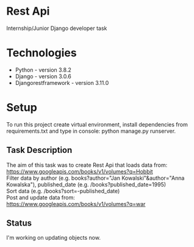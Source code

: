 # Rest Api
Internship/Junior Django developer task 

# Technologies
*  Python - version 3.8.2
*  Django - version 3.0.6
*  Djangorestframework - version 3.11.0


# Setup
To run this project create virtual environment, install dependencies from requirements.txt and type in console: python manage.py runserver.

## Task Description
   The aim of this task was to create Rest Api that loads data from: https://www.googleapis.com/books/v1/volumes?q=Hobbit  
   Filter data by author (e.g. books?author="Jan Kowalski"&author="Anna Kowalska"), published_date (e.g. /books?published_date=1995)  
   Sort data (e.g. /books?sort=-published_date)  
   Post and update data from: https://www.googleapis.com/books/v1/volumes?q=war  

## Status
I'm working on updating objects now.



